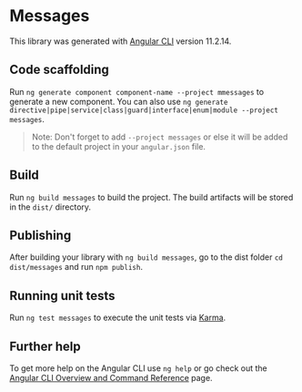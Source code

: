 # Messages

This library was generated with [Angular CLI](https://github.com/angular/angular-cli) version 11.2.14.

## Code scaffolding

Run `ng generate component component-name --project mmessages` to generate a new component. You can also use `ng generate directive|pipe|service|class|guard|interface|enum|module --project messages`.

> Note: Don't forget to add `--project messages` or else it will be added to the default project in your `angular.json` file.

## Build

Run `ng build messages` to build the project. The build artifacts will be stored in the `dist/` directory.

## Publishing

After building your library with `ng build messages`, go to the dist folder `cd dist/messages` and run `npm publish`.

## Running unit tests

Run `ng test messages` to execute the unit tests via [Karma](https://karma-runner.github.io).

## Further help

To get more help on the Angular CLI use `ng help` or go check out the [Angular CLI Overview and Command Reference](https://angular.io/cli) page.
